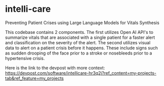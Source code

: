 # intelli-care
Preventing Patient Crises using Large Language Models for Vitals Synthesis 

This codebase contains 2 components. The first utilizes Open AI API's to summarize vitals that are associated with a single patient for a faster alert and classification on the severity of the alert. The second utilizes visual data to alert on a patient crisis before it happens. These include signs such as sudden drooping of the face prior to a stroke or nosebleeds prior to a hypertensive crisis. 

Here is the link to the devpost with more context: https://devpost.com/software/intellicare-hr3q2j?ref_content=my-projects-tab&ref_feature=my_projects
